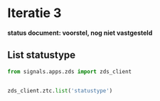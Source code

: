 # Iteratie 3
**status document: voorstel, nog niet vastgesteld**

## List statustype

```python
from signals.apps.zds import zds_client


zds_client.ztc.list('statustype')
```
